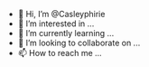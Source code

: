 - 👋 Hi, I’m @Casleyphirie
- 👀 I’m interested in ...
- 🌱 I’m currently learning ...
- 💞️ I’m looking to collaborate on ...
- 📫 How to reach me ...

<!---
Casleyphirie/Casleyphirie is a ✨ special ✨ repository because its `README.md` (this file) appears on your GitHub profile.
You can click the Preview link to take a look at your changes.
--->
